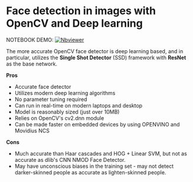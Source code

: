 # **Face detection in images with OpenCV and Deep learning**

NOTEBOOK DEMO:  [![Nbviewer](https://github.com/jupyter/design/blob/master/logos/Badges/nbviewer_badge.svg)](https://nbviewer.jupyter.org/github/shejz/face-detection-recognition/blob/main/SSD%20Face%20Detector/ssd_face%20detector.ipynb)

The more accurate OpenCV face detector is deep learning based, and in particular, utilizes the **Single Shot Detector** (SSD) framework with **ResNet** as the base network.

**Pros**
- Accurate face detector
- Utilizes modern deep learning algorithms
- No parameter tuning required
- Can run in real-time on modern laptops and desktop
- Model is reasonably sized (just over 10MB)
- Relies on OpenCV's cv2.dnn module
- Can be made faster on embedded devices by using OPENVINO  and Movidius NCS

**Cons**
- Much accurate than Haar cascades and HOG + Linear SVM, but not as accurate as dlib's CNN NMOD Face Detector.
- May have unconscious biases in the training set - may not detect darker-skinned people as accurate as lighten-skinned people.
